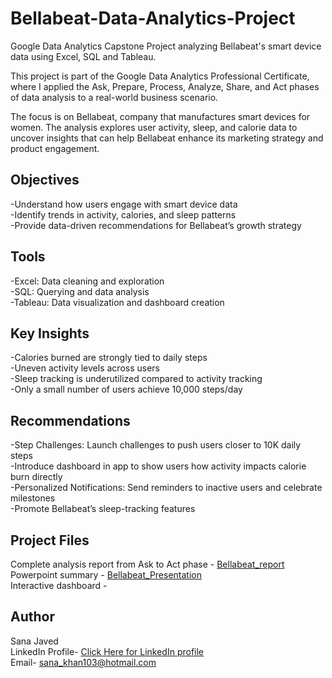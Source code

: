 # Bellabeat-Data-Analytics-Project
Google Data Analytics Capstone Project analyzing Bellabeat's smart device data using Excel, SQL and Tableau.

This project is part of the Google Data Analytics Professional Certificate, where I applied the Ask, Prepare, Process, Analyze, Share, and Act phases of data analysis to a real-world business scenario.

The focus is on Bellabeat, company that manufactures smart devices for women. The analysis explores user activity, sleep, and calorie data to uncover insights that can help Bellabeat enhance its marketing strategy and product engagement.

## Objectives
-Understand how users engage with smart device data  
-Identify trends in activity, calories, and sleep patterns  
-Provide data-driven recommendations for Bellabeat’s growth strategy  

## Tools
-Excel: Data cleaning and exploration  
-SQL: Querying and data analysis  
-Tableau: Data visualization and dashboard creation  

## Key Insights
-Calories burned are strongly tied to daily steps  
-Uneven activity levels across users  
-Sleep tracking is underutilized compared to activity tracking  
-Only a small number of users achieve 10,000 steps/day  

## Recommendations
-Step Challenges: Launch challenges to push users closer to 10K daily steps  
-Introduce dashboard in app to show users how activity impacts calorie burn directly  
-Personalized Notifications: Send reminders to inactive users and celebrate milestones  
-Promote Bellabeat’s sleep-tracking features

## Project Files
Complete analysis report from Ask to Act phase - [Bellabeat_report](Bellabeat_report.pdf)  
Powerpoint summary - [Bellabeat_Presentation](Bellabeat_Presentation.pdf)  
Interactive dashboard - <a href=""> </a>

## Author
Sana Javed  
LinkedIn Profile- <a href="www.linkedin.com/in/sana-javed-8147b036a"> Click Here for LinkedIn profile </a>  
Email- sana_khan103@hotmail.com
